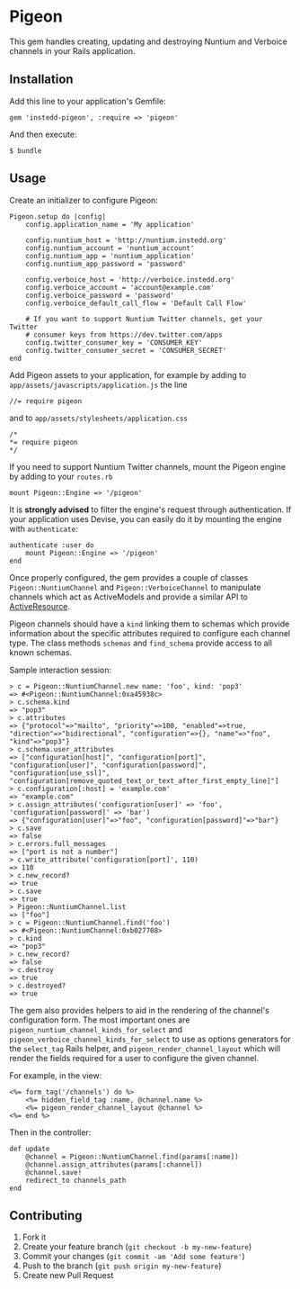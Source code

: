 # Pigeon

This gem handles creating, updating and destroying Nuntium and Verboice
channels in your Rails application.

## Installation

Add this line to your application's Gemfile:

    gem 'instedd-pigeon', :require => 'pigeon'

And then execute:

    $ bundle

## Usage

Create an initializer to configure Pigeon:

    Pigeon.setup do |config|
        config.application_name = 'My application'

        config.nuntium_host = 'http://nuntium.instedd.org'
        config.nuntium_account = 'nuntium_account'
        config.nuntium_app = 'nuntium_application'
        config.nuntium_app_password = 'password'

        config.verboice_host = 'http://verboice.instedd.org'
        config.verboice_account = 'account@example.com'
        config.verboice_password = 'password'
        config.verboice_default_call_flow = 'Default Call Flow'

        # If you want to support Nuntium Twitter channels, get your Twitter
        # consumer keys from https://dev.twitter.com/apps
        config.twitter_consumer_key = 'CONSUMER_KEY'
        config.twitter_consumer_secret = 'CONSUMER_SECRET'
    end

Add Pigeon assets to your application, for example by adding to
`app/assets/javascripts/application.js` the line

    //= require pigeon

and to `app/assets/stylesheets/application.css`

    /*
    *= require pigeon
    */

If you need to support Nuntium Twitter channels, mount the Pigeon engine by
adding to your `routes.rb`

    mount Pigeon::Engine => '/pigeon'

It is **strongly advised** to filter the engine's request through
authentication. If your application uses Devise, you can easily do it by
mounting the engine with `authenticate`:

    authenticate :user do
        mount Pigeon::Engine => '/pigeon'
    end

Once properly configured, the gem provides a couple of classes
`Pigeon::NuntiumChannel` and `Pigeon::VerboiceChannel` to manipulate channels
which act as ActiveModels and provide a similar API to
[ActiveResource](https://github.com/rails/activeresource).

Pigeon channels should have a `kind` linking them to schemas which provide
information about the specific attributes required to configure each channel
type. The class methods `schemas` and `find_schema` provide access to all known
schemas.

Sample interaction session:

    > c = Pigeon::NuntiumChannel.new name: 'foo', kind: 'pop3'
    => #<Pigeon::NuntiumChannel:0xa45938c>
    > c.schema.kind
    => "pop3"
    > c.attributes
    => {"protocol"=>"mailto", "priority"=>100, "enabled"=>true, "direction"=>"bidirectional", "configuration"=>{}, "name"=>"foo", "kind"=>"pop3"}
    > c.schema.user_attributes
    => ["configuration[host]", "configuration[port]", "configuration[user]", "configuration[password]", "configuration[use_ssl]", "configuration[remove_quoted_text_or_text_after_first_empty_line]"]
    > c.configuration[:host] = 'example.com'
    => "example.com"
    > c.assign_attributes('configuration[user]' => 'foo', 'configuration[password]' => 'bar')
    => {"configuration[user]"=>"foo", "configuration[password]"=>"bar"}
    > c.save
    => false
    > c.errors.full_messages
    => ["port is not a number"]
    > c.write_attribute('configuration[port]', 110)
    => 110
    > c.new_record?
    => true
    > c.save
    => true
    > Pigeon::NuntiumChannel.list
    => ["foo"]
    > c = Pigeon::NuntiumChannel.find('foo')
    => #<Pigeon::NuntiumChannel:0xb027708>
    > c.kind
    => "pop3"
    > c.new_record?
    => false
    > c.destroy
    => true
    > c.destroyed?
    => true

The gem also provides helpers to aid in the rendering of the channel's
configuration form. The most important ones are
`pigeon_nuntium_channel_kinds_for_select` and
`pigeon_verboice_channel_kinds_for_select` to use as options generators for the
`select_tag` Rails helper, and `pigeon_render_channel_layout` which will render
the fields required for a user to configure the given channel.

For example, in the view:

    <%= form_tag('/channels') do %>
        <%= hidden_field_tag :name, @channel.name %>
        <%= pigeon_render_channel_layout @channel %>
    <%= end %>

Then in the controller:

    def update
        @channel = Pigeon::NuntiumChannel.find(params[:name])
        @channel.assign_attributes(params[:channel])
        @channel.save!
        redirect_to channels_path
    end

## Contributing

1. Fork it
2. Create your feature branch (`git checkout -b my-new-feature`)
3. Commit your changes (`git commit -am 'Add some feature'`)
4. Push to the branch (`git push origin my-new-feature`)
5. Create new Pull Request
